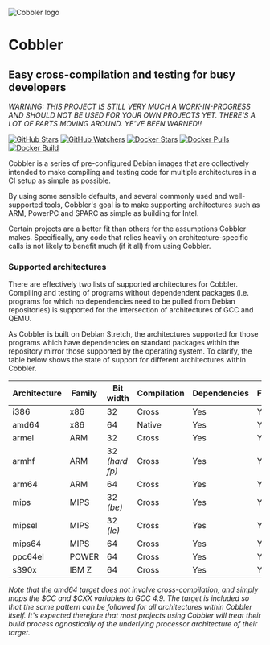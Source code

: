 ![Cobbler logo](https://github.com/headmelted/cobbler/raw/master/logo_128.png)

# Cobbler
## Easy cross-compilation and testing for busy developers

_WARNING: THIS PROJECT IS STILL VERY MUCH A WORK-IN-PROGRESS AND SHOULD NOT BE USED FOR YOUR OWN PROJECTS YET. THERE'S A LOT OF PARTS MOVING AROUND. YE'VE BEEN WARNED!!_

[![GitHub Stars](https://img.shields.io/github/stars/headmelted/cobbler.svg)](https://github.com/headmelted/cobbler/stargazers)
[![GitHub Watchers](https://img.shields.io/github/watchers/headmelted/cobbler.svg)](https://github.com/headmelted/cobbler/watchers)
[![Docker Stars](https://img.shields.io/docker/stars/headmelted/cobbler.svg)](https://hub.docker.com/r/headmelted/cobbler/)
[![Docker Pulls](https://img.shields.io/docker/pulls/headmelted/cobbler.svg)](https://hub.docker.com/r/headmelted/cobbler/)
[![Docker Build](https://img.shields.io/docker/build/headmelted/cobbler.svg)](https://hub.docker.com/r/headmelted/cobbler/builds/)

Cobbler is a series of pre-configured Debian images that are collectively intended to make compiling and testing code for multiple architectures in a CI setup as simple as possible.

By using some sensible defaults, and several commonly used and well-supported tools, Cobbler's goal is to make supporting architectures such as ARM, PowerPC and SPARC as simple as building for Intel.

Certain projects are a better fit than others for the assumptions Cobbler makes.  Specifically, any code that relies heavily on architecture-specific calls is not likely to benefit much (if it all) from using Cobbler.

### Supported architectures
There are effectively two lists of supported architectures for Cobbler. Compiling and testing of programs without dependendent packages (i.e. programs for which no dependencies need to be pulled from Debian repositories) is supported for the intersection of architectures of GCC and QEMU.

As Cobbler is built on Debian Stretch, the architectures supported for those programs which have dependencies on standard packages within the repository mirror those supported by the operating system.  To clarify, the table below shows the state of support for different architectures within Cobbler.

| Architecture  | Family   | Bit width        | Compilation   | Dependencies  | FSE           | rootfs
|---------------|----------|------------------|---------------|---------------|---------------|-----------:
| i386          | x86      | 32               | Cross         | Yes           | Yes           | Yes
| amd64         | x86      | 64               | Native        | Yes           | Yes           | Yes
| armel         | ARM      | 32               | Cross         | Yes           | Yes           | Yes
| armhf         | ARM      | 32 _(hard fp)_   | Cross         | Yes           | Yes           | Yes
| arm64         | ARM      | 64               | Cross         | Yes           | Yes           | Yes
| mips          | MIPS     | 32 _(be)_        | Cross         | Yes           | Yes           | Yes
| mipsel        | MIPS     | 32 _(le)_        | Cross         | Yes           | Yes           | Yes
| mips64        | MIPS     | 64               | Cross         | Yes           | Yes           | Yes
| ppc64el       | POWER    | 64               | Cross         | Yes           | Yes           | Yes
| s390x         | IBM Z    | 64               | Cross         | Yes           | Yes           | Yes

_Note that the amd64 target does not involve cross-compilation, and simply maps the $CC and $CXX variables to GCC 4.9.  The target is included so that the same pattern can be followed for all architectures within Cobbler itself.  It's expected therefore that most projects using Cobbler will treat their build process agnostically of the underlying processor architecture of their target._
